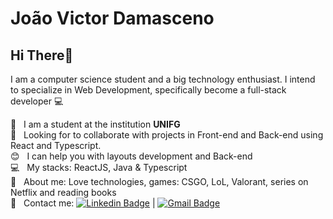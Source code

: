 
# João Victor Damasceno

## Hi There👋
I am a computer science student and a big technology enthusiast.
I intend to specialize in Web Development, specifically become a full-stack developer :computer:

 :rocket:  &nbsp; I am a student at the institution **UNIFG**
 <br/> :purple_heart: &nbsp; Looking for to collaborate with projects in Front-end and Back-end using React and Typescript.
 <br/> :blush: &nbsp; I can help you with layouts development and Back-end
 <br/> :computer: &nbsp; My stacks: ReactJS, Java & Typescript
 <br/> 💬  &nbsp; About me: Love technologies, games: CSGO, LoL, Valorant, series on Netflix and reading books 
 <br/> :email: &nbsp; Contact me: [![Linkedin Badge](https://img.shields.io/badge/-JoãoVictor-blue?style=flat-square&logo=Linkedin&logoColor=white&link=https://www.linkedin.com/in/joaodamasceno2001/)](https://www.linkedin.com/in/joaodamasceno2001/) 
| 
[![Gmail Badge](https://img.shields.io/badge/-joao_damasceno2001@hotmail.com-c14438?style=flat-square&logo=Gmail&logoColor=white&link=mailto:joaomicis59@gmail.com)](mailto:joaomicis59@gmail.com)
